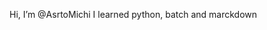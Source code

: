 Hi, I’m @AsrtoMichi 
I learned python, batch and marckdown

<!---
AsrtoMichi/AsrtoMichi is a ✨ special ✨ repository because its `README.md` (this file) appears on your GitHub profile.
You can click the Preview link to take a look at your changes.
--->
